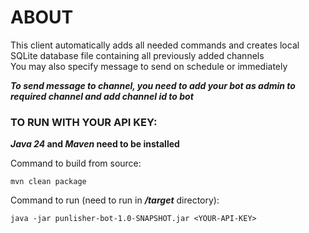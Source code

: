 # ABOUT
This client automatically adds all needed commands and creates local SQLite database file containing all previously added channels \
You may also specify message to send on schedule or immediately 

***To send message to channel, you need to add your bot as admin to required channel and add channel id to bot***

### TO RUN WITH YOUR API KEY:

**_Java 24_ and _Maven_ need to be installed**

Command to build from source:
```shell
mvn clean package
```

Command to run (need to run in **_/target_** directory):
```shell
java -jar punlisher-bot-1.0-SNAPSHOT.jar <YOUR-API-KEY>
```
